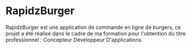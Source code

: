 # RapidzBurger
RapidzBurger est une application de commande en ligne de burgers, ce projet a été réalisé dans le cadre de ma formation pour l'obtention du titre professionnel : Concepteur Développeur D'applications.
